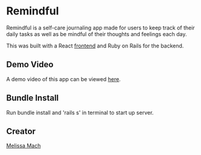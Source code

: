 # Remindful

Remindful is a self-care journaling app made for users to keep track of their daily tasks as well as be mindful of their thoughts and feelings each day.

This was built with a React [frontend](https://github.com/thecodeplanner/remindful-frontend) and Ruby on Rails for the backend.

## Demo Video

A demo video of this app can be viewed [here](https://www.youtube.com/watch?v=xM5kdWkimJo).


## Bundle Install

Run bundle install and 'rails s' in terminal to start up server.

## Creator
[Melissa Mach](https://github.com/thecodeplanner)